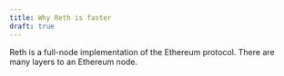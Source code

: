 ```yaml
---
title: Why Reth is faster
draft: true
---
```


Reth is a full-node implementation of the Ethereum protocol. There are many layers to an Ethereum node. 

